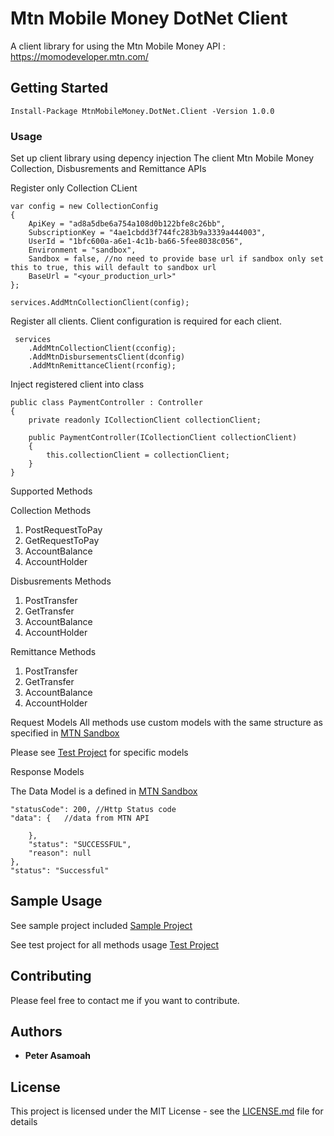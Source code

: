 # Mtn Mobile Money DotNet Client

A client library for using the Mtn Mobile Money API : https://momodeveloper.mtn.com/

## Getting Started

```
Install-Package MtnMobileMoney.DotNet.Client -Version 1.0.0
```

### Usage

Set up client library using depency injection
The client Mtn Mobile Money Collection, Disbusrements and Remittance APIs

Register only Collection CLient
```
var config = new CollectionConfig
{
    ApiKey = "ad8a5dbe6a754a108d0b122bfe8c26bb",
    SubscriptionKey = "4ae1cbdd3f744fc283b9a3339a444003",
    UserId = "1bfc600a-a6e1-4c1b-ba66-5fee8038c056",
    Environment = "sandbox",
    Sandbox = false, //no need to provide base url if sandbox only set this to true, this will default to sandbox url
    BaseUrl = "<your_production_url>"
};

services.AddMtnCollectionClient(config);

```
Register all clients. Client configuration is required for each client.

```
 services
    .AddMtnCollectionClient(cconfig);
    .AddMtnDisbursementsClient(dconfig)
    .AddMtnRemittanceClient(rconfig);

```

Inject registered client into class

```
public class PaymentController : Controller
{
    private readonly ICollectionClient collectionClient;

    public PaymentController(ICollectionClient collectionClient)
    {
        this.collectionClient = collectionClient;
    }
}

```

Supported Methods

Collection Methods
1. PostRequestToPay 
2. GetRequestToPay
3. AccountBalance
4. AccountHolder

Disbusrements Methods
1. PostTransfer 
2. GetTransfer 
3. AccountBalance
4. AccountHolder

Remittance Methods
1. PostTransfer 
2. GetTransfer 
3. AccountBalance
4. AccountHolder

Request Models
All methods use custom models with the same structure as specified in [MTN Sandbox](https://momodeveloper.mtn.com/docs/services/collection/operations/requesttopay-POST)


Please see [Test Project](https://github.com/peterasamoah7/Mtn.MoMo.DotNet.Client/tree/master/MtnMomo.DotNet.Client.Tests) for specific models


Response Models

The Data Model is a defined in [MTN Sandbox](https://momodeveloper.mtn.com/docs/services/collection/operations/requesttopay-POST)
```
"statusCode": 200, //Http Status code
"data": {   //data from MTN API
        
    },
    "status": "SUCCESSFUL", 
    "reason": null
},
"status": "Successful"

```

## Sample Usage
See sample project included [Sample Project](https://github.com/peterasamoah7/Mtn.MoMo.DotNet.Client/tree/master/MtnMomo.Sample)

See test project for all methods usage [Test Project](https://github.com/peterasamoah7/Mtn.MoMo.DotNet.Client/tree/master/MtnMomo.DotNet.Client.Tests)

## Contributing

Please feel free to contact me if you want to contribute.

## Authors

* **Peter Asamoah** 

## License

This project is licensed under the MIT License - see the [LICENSE.md](LICENSE.md) file for details

